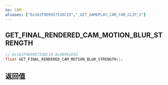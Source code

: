 ```yaml
---
ns: CAM
aliases: ["0x162F9D995753DC19","_GET_GAMEPLAY_CAM_FAR_CLIP_2"]
---
```

## GET_FINAL_RENDERED_CAM_MOTION_BLUR_STRENGTH

```c
// 0x162F9D995753DC19 0x38992E83
float GET_FINAL_RENDERED_CAM_MOTION_BLUR_STRENGTH();
```

## 返回值
